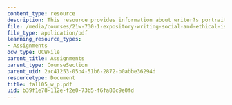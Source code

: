 ```yaml
---
content_type: resource
description: This resource provides information about writer?s portrait assignment.
file: /media/courses/21w-730-1-expository-writing-social-and-ethical-issues-in-print-photography-and-film-fall-2005/b39f1e78112ef2e073b5f6fa80c9e0fd_fall05_w_p.pdf
file_type: application/pdf
learning_resource_types:
- Assignments
ocw_type: OCWFile
parent_title: Assignments
parent_type: CourseSection
parent_uid: 2ac41253-05b4-51b6-2872-b0abbe36294d
resourcetype: Document
title: fall05_w_p.pdf
uid: b39f1e78-112e-f2e0-73b5-f6fa80c9e0fd
---
```


